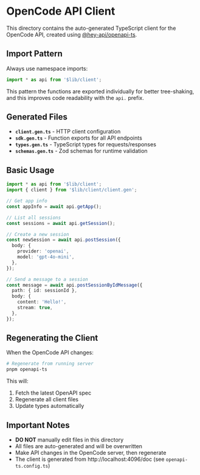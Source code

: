 # OpenCode API Client

This directory contains the auto-generated TypeScript client for the OpenCode API, created using [@hey-api/openapi-ts](https://heyapi.dev/).

## Import Pattern

Always use namespace imports:

```typescript
import * as api from '$lib/client';
```

This pattern the functions are exported individually for better tree-shaking, and this improves code readability with the `api.` prefix.

## Generated Files

- **`client.gen.ts`** - HTTP client configuration
- **`sdk.gen.ts`** - Function exports for all API endpoints
- **`types.gen.ts`** - TypeScript types for requests/responses
- **`schemas.gen.ts`** - Zod schemas for runtime validation

## Basic Usage

```typescript
import * as api from '$lib/client';
import { client } from '$lib/client/client.gen';

// Get app info
const appInfo = await api.getApp();

// List all sessions
const sessions = await api.getSession();

// Create a new session
const newSession = await api.postSession({
  body: {
    provider: 'openai',
    model: 'gpt-4o-mini',
  },
});

// Send a message to a session
const message = await api.postSessionByIdMessage({
  path: { id: sessionId },
  body: {
    content: 'Hello!',
    stream: true,
  },
});
```

## Regenerating the Client

When the OpenCode API changes:

```bash
# Regenerate from running server
pnpm openapi-ts
```

This will:
1. Fetch the latest OpenAPI spec
2. Regenerate all client files
3. Update types automatically

## Important Notes

- **DO NOT** manually edit files in this directory
- All files are auto-generated and will be overwritten
- Make API changes in the OpenCode server, then regenerate
- The client is generated from http://localhost:4096/doc (see `openapi-ts.config.ts`)

